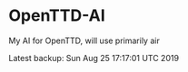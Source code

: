 # OpenTTD-AI
My AI for OpenTTD, will use primarily air

Latest backup: Sun Aug 25 17:17:01 UTC 2019
